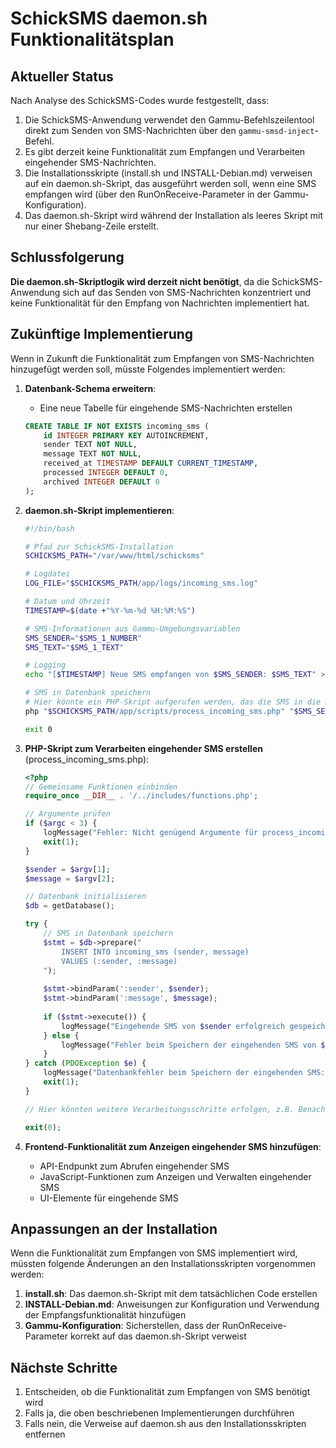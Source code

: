 # SchickSMS daemon.sh Funktionalitätsplan

## Aktueller Status

Nach Analyse des SchickSMS-Codes wurde festgestellt, dass:

1. Die SchickSMS-Anwendung verwendet den Gammu-Befehlszeilentool direkt zum Senden von SMS-Nachrichten über den `gammu-smsd-inject`-Befehl.
2. Es gibt derzeit keine Funktionalität zum Empfangen und Verarbeiten eingehender SMS-Nachrichten.
3. Die Installationsskripte (install.sh und INSTALL-Debian.md) verweisen auf ein daemon.sh-Skript, das ausgeführt werden soll, wenn eine SMS empfangen wird (über den RunOnReceive-Parameter in der Gammu-Konfiguration).
4. Das daemon.sh-Skript wird während der Installation als leeres Skript mit nur einer Shebang-Zeile erstellt.

## Schlussfolgerung

**Die daemon.sh-Skriptlogik wird derzeit nicht benötigt**, da die SchickSMS-Anwendung sich auf das Senden von SMS-Nachrichten konzentriert und keine Funktionalität für den Empfang von Nachrichten implementiert hat.

## Zukünftige Implementierung

Wenn in Zukunft die Funktionalität zum Empfangen von SMS-Nachrichten hinzugefügt werden soll, müsste Folgendes implementiert werden:

1. **Datenbank-Schema erweitern**:
   - Eine neue Tabelle für eingehende SMS-Nachrichten erstellen
   ```sql
   CREATE TABLE IF NOT EXISTS incoming_sms (
       id INTEGER PRIMARY KEY AUTOINCREMENT,
       sender TEXT NOT NULL,
       message TEXT NOT NULL,
       received_at TIMESTAMP DEFAULT CURRENT_TIMESTAMP,
       processed INTEGER DEFAULT 0,
       archived INTEGER DEFAULT 0
   );
   ```

2. **daemon.sh-Skript implementieren**:
   ```bash
   #!/bin/bash
   
   # Pfad zur SchickSMS-Installation
   SCHICKSMS_PATH="/var/www/html/schicksms"
   
   # Logdatei
   LOG_FILE="$SCHICKSMS_PATH/app/logs/incoming_sms.log"
   
   # Datum und Uhrzeit
   TIMESTAMP=$(date +"%Y-%m-%d %H:%M:%S")
   
   # SMS-Informationen aus Gammu-Umgebungsvariablen
   SMS_SENDER="$SMS_1_NUMBER"
   SMS_TEXT="$SMS_1_TEXT"
   
   # Logging
   echo "[$TIMESTAMP] Neue SMS empfangen von $SMS_SENDER: $SMS_TEXT" >> "$LOG_FILE"
   
   # SMS in Datenbank speichern
   # Hier könnte ein PHP-Skript aufgerufen werden, das die SMS in die Datenbank einfügt
   php "$SCHICKSMS_PATH/app/scripts/process_incoming_sms.php" "$SMS_SENDER" "$SMS_TEXT"
   
   exit 0
   ```

3. **PHP-Skript zum Verarbeiten eingehender SMS erstellen** (process_incoming_sms.php):
   ```php
   <?php
   // Gemeinsame Funktionen einbinden
   require_once __DIR__ . '/../includes/functions.php';
   
   // Argumente prüfen
   if ($argc < 3) {
       logMessage("Fehler: Nicht genügend Argumente für process_incoming_sms.php", 'error');
       exit(1);
   }
   
   $sender = $argv[1];
   $message = $argv[2];
   
   // Datenbank initialisieren
   $db = getDatabase();
   
   try {
       // SMS in Datenbank speichern
       $stmt = $db->prepare("
           INSERT INTO incoming_sms (sender, message)
           VALUES (:sender, :message)
       ");
       
       $stmt->bindParam(':sender', $sender);
       $stmt->bindParam(':message', $message);
       
       if ($stmt->execute()) {
           logMessage("Eingehende SMS von $sender erfolgreich gespeichert", 'info');
       } else {
           logMessage("Fehler beim Speichern der eingehenden SMS von $sender", 'error');
       }
   } catch (PDOException $e) {
       logMessage("Datenbankfehler beim Speichern der eingehenden SMS: " . $e->getMessage(), 'error');
       exit(1);
   }
   
   // Hier könnten weitere Verarbeitungsschritte erfolgen, z.B. Benachrichtigungen senden
   
   exit(0);
   ```

4. **Frontend-Funktionalität zum Anzeigen eingehender SMS hinzufügen**:
   - API-Endpunkt zum Abrufen eingehender SMS
   - JavaScript-Funktionen zum Anzeigen und Verwalten eingehender SMS
   - UI-Elemente für eingehende SMS

## Anpassungen an der Installation

Wenn die Funktionalität zum Empfangen von SMS implementiert wird, müssten folgende Änderungen an den Installationsskripten vorgenommen werden:

1. **install.sh**: Das daemon.sh-Skript mit dem tatsächlichen Code erstellen
2. **INSTALL-Debian.md**: Anweisungen zur Konfiguration und Verwendung der Empfangsfunktionalität hinzufügen
3. **Gammu-Konfiguration**: Sicherstellen, dass der RunOnReceive-Parameter korrekt auf das daemon.sh-Skript verweist

## Nächste Schritte

1. Entscheiden, ob die Funktionalität zum Empfangen von SMS benötigt wird
2. Falls ja, die oben beschriebenen Implementierungen durchführen
3. Falls nein, die Verweise auf daemon.sh aus den Installationsskripten entfernen
